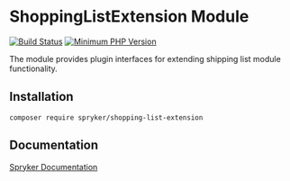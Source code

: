 # ShoppingListExtension Module
[![Build Status](https://travis-ci.org/spryker/shopping-list-extension.svg)](https://travis-ci.org/spryker/shopping-list-extension)
[![Minimum PHP Version](https://img.shields.io/badge/php-%3E%3D%207.2-8892BF.svg)](https://php.net/)

The module provides plugin interfaces for extending shipping list module functionality.

## Installation

```
composer require spryker/shopping-list-extension
```

## Documentation

[Spryker Documentation](https://academy.spryker.com/developing_with_spryker/module_guide/modules.html)
